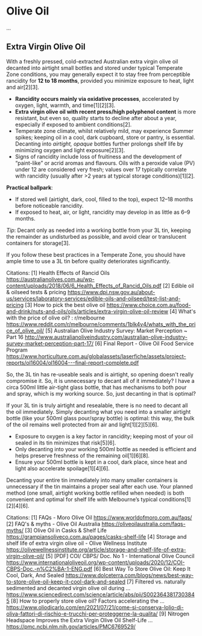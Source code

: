 # Olive Oil #

...

## Extra Virgin Olive Oil ##

With a freshly pressed, cold-extracted Australian extra virgin olive oil decanted into airtight small bottles and stored under typical Temperate Zone conditions, you may generally expect it to stay free from perceptible rancidity for **12 to 18 months**, provided you minimize exposure to heat, light and air[2][3].

- **Rancidity occurs mainly via oxidative processes**, accelerated by oxygen, light, warmth, and time[1][2][3].
- **Extra virgin olive oil with recent press/high polyphenol content** is more resistant, but even so, quality starts to decline after about a year, especially if exposed to ambient conditions[2].
- Temperate zone climate, whilst relatively mild, may experience Summer spikes; keeping oil in a cool, dark cupboard, store or pantry, is essential. Decanting into *airtight, opaque* bottles further prolongs shelf life by minimizing oxygen and light exposure[2][3].
- Signs of rancidity include loss of fruitiness and the development of “paint-like” or acrid aromas and flavours. Oils with a peroxide value (PV) under 12 are considered very fresh; values over 17 typically correlate with rancidity (usually after >2 years at typical storage conditions)[1][2].

**Practical ballpark**:  
- If stored well (airtight, dark, cool, filled to the top), expect 12–18 months before noticeable rancidity.
- If exposed to heat, air, or light, rancidity may develop in as little as 6–9 months.

*Tip*: Decant only as needed into a working bottle from your 3L tin, keeping the remainder as undisturbed as possible, and avoid clear or translucent containers for storage[3].

If you follow these best practices in a Temperate Zone, you should have ample time to use a 3L tin before quality deteriorates significantly.

Citations:
[1] Health Effects of Rancid Oils https://australianolives.com.au/wp-content/uploads/2018/06/6_Health_Effects_of_Rancid_Oils.pdf
[2] Edible oil & oilseed tests & pricing https://www.dpi.nsw.gov.au/about-us/services/laboratory-services/edible-oils-and-oilseed/test-list-and-pricing
[3] How to pick the best olive oil https://www.choice.com.au/food-and-drink/nuts-and-oils/oils/articles/extra-virgin-olive-oil-review
[4] What's with the price of olive oil? : r/melbourne https://www.reddit.com/r/melbourne/comments/1blk4v4/whats_with_the_price_of_olive_oil/
[5] Australian Olive Industry Survey: Market Perception ~ Part 16 http://www.australianoliveindustry.com/australian-olive-industry-survey-market-perception-part-17/
[6] Final Report - Olive Oil Food Service Program https://www.horticulture.com.au/globalassets/laserfiche/assets/project-reports/ol16004/ol16004---final-report-complete.pdf


So, the 3L tin has re-useable seals and is airtight, so opening doesn't really compromise it. So, it is unnecessary to decant all of it immediately? I have a circa 500ml little air-tight glass bottle, that has mechanisms to both pour and spray, which is my working source. So, just decanting in that is optimal?

If your 3L tin is truly airtight and resealable, there is no need to decant all the oil immediately. Simply decanting what you need into a smaller airtight bottle (like your 500ml glass pour/spray bottle) is optimal: this way, the bulk of the oil remains well protected from air and light[1][2][5][6].

- Exposure to oxygen is a key factor in rancidity; keeping most of your oil sealed in its tin minimizes that risk[5][6].
- Only decanting into your working 500ml bottle as needed is efficient and helps preserve freshness of the remaining oil[1][6][8].
- Ensure your 500ml bottle is kept in a cool, dark place, since heat and light also accelerate spoilage[1][4][6].

Decanting your entire tin immediately into many smaller containers is unnecessary if the tin maintains a proper seal after each use. Your planned method (one small, airtight working bottle refilled when needed) is both convenient and optimal for shelf life with Melbourne’s typical conditions[1][2][4][6].

Citations:
[1] FAQs - Moro Olive Oil https://www.worldofmoro.com.au/faqs/
[2] FAQ's & myths - Olive Oil Australia https://oliveoilaustralia.com/faqs-myths/
[3] Olive Oil in Casks & Shelf Life https://grampiansoliveco.com.au/pages/casks-shelf-life
[4] Storage and shelf life of extra virgin olive oil - Olive Wellness Institute https://olivewellnessinstitute.org/article/storage-and-shelf-life-of-extra-virgin-olive-oil/
[5] [PDF] COI/ CBPS/ Doc. No 1 - International Olive Council https://www.internationaloliveoil.org/wp-content/uploads/2020/12/COI-CBPS-Doc.-n%C2%BA-1-ENG.pdf
[6] Best Way To Store Olive Oil: Keep It Cool, Dark, And Sealed https://www.dolceterra.com/blogs/news/best-way-to-store-olive-oil-keep-it-cool-dark-and-sealed
[7] Filtered vs. naturally sedimented and decanted virgin olive oil during ... https://www.sciencedirect.com/science/article/abs/pii/S0023643817303845
[8] How to properly store olive oil? Factors accelerating the ... https://www.oliodicarlo.com/en/2021/07/21/come-si-conserva-lolio-di-oliva-fattori-di-rischio-e-trucchi-per-proteggerne-la-qualita/
[9] Nitrogen Headspace Improves the Extra Virgin Olive Oil Shelf-Life ... https://pmc.ncbi.nlm.nih.gov/articles/PMC6769529/
